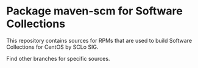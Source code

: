 # Package maven-scm for Software Collections

This repository contains sources for RPMs that are used
to build Software Collections for CentOS by SCLo SIG.

Find other branches for specific sources.
